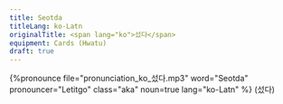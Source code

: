 ```yaml
---
title: Seotda
titleLang: ko-Latn
originalTitle: <span lang="ko">섰다</span>
equipment: Cards (Hwatu)
draft: true
---
```


{%pronounce file="pronunciation_ko_섰다.mp3" word="Seotda" pronouncer="Letitgo"  class="aka" noun=true lang="ko-Latn" %} (<span lang="ko">섰다</span>)

